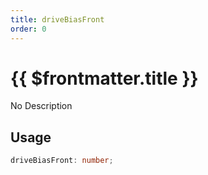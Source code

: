 ```yaml
---
title: driveBiasFront
order: 0
---
```


# {{ $frontmatter.title }}

No Description

## Usage

```ts
driveBiasFront: number;
```
